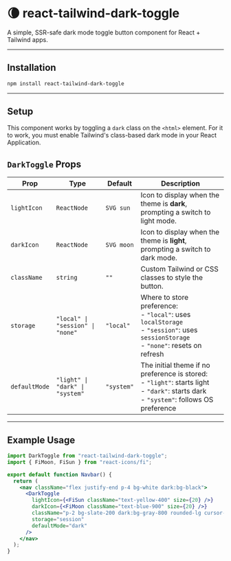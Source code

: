 # 🌘 react-tailwind-dark-toggle

A simple, SSR-safe dark mode toggle button component for React + Tailwind apps.

---

## Installation

```bash
npm install react-tailwind-dark-toggle
```

---

## Setup

This component works by toggling a `dark` class on the `<html>` element. For it to work, you must enable Tailwind's class-based dark mode in your React Application.

## `DarkToggle` Props

| Prop          | Type                             | Default    | Description                                                                                                                                     |
| ------------- | -------------------------------- | ---------- | ----------------------------------------------------------------------------------------------------------------------------------------------- |
| `lightIcon`   | `ReactNode`                      | `SVG sun`  | Icon to display when the theme is **dark**, prompting a switch to light mode.                                                                   |
| `darkIcon`    | `ReactNode`                      | `SVG moon` | Icon to display when the theme is **light**, prompting a switch to dark mode.                                                                   |
| `className`   | `string`                         | `""`       | Custom Tailwind or CSS classes to style the button.                                                                                             |
| `storage`     | `"local" \| "session" \| "none"` | `"local"`  | Where to store preference:<br> - `"local"`: uses `localStorage`<br> - `"session"`: uses `sessionStorage`<br> - `"none"`: resets on refresh      |
| `defaultMode` | `"light" \| "dark" \| "system"`  | `"system"` | The initial theme if no preference is stored:<br> - `"light"`: starts light<br> - `"dark"`: starts dark<br> - `"system"`: follows OS preference |

---

## Example Usage

```jsx
import DarkToggle from "react-tailwind-dark-toggle";
import { FiMoon, FiSun } from "react-icons/fi";

export default function Navbar() {
  return (
    <nav className="flex justify-end p-4 bg-white dark:bg-black">
      <DarkToggle
        lightIcon={<FiSun className="text-yellow-400" size={20} />}
        darkIcon={<FiMoon className="text-blue-900" size={20} />}
        className="p-2 bg-slate-200 dark:bg-gray-800 rounded-lg cursor-pointer"
        storage="session"
        defaultMode="dark"
      />
    </nav>
  );
}
```
